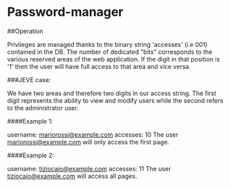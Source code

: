 # Password-manager

##Operation

Privileges are managed thanks to the binary string 'accesses' (i.e 001) contained in the DB. The number of dedicated "bits" corresponds to the various reserved areas of the web application. If the digit in that position is '1' then the user will have full access to that area and vice versa.

###JEVE case:

We have two areas and therefore two digits in our access string. The first digit represents the ability to view and modify users while the second refers to the administrator user.

####Example 1:

username: mariorossi@example.com
accesses: 10
The user mariorossi@example.com will only access the first page.

####Example 2:

username: tiziocaio@example.com
accesses: 11
The user tiziocaio@example.com will access all pages.
